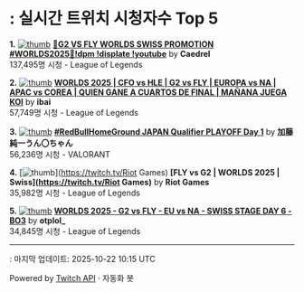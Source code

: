 # : 실시간 트위치 시청자수 Top 5

**1.** [![thumb](https://static-cdn.jtvnw.net/previews-ttv/live_user_caedrel-320x180.jpg)](https://twitch.tv/Caedrel)
**[🔴G2 VS FLY WORLDS SWISS PROMOTION #WORLDS2025🔴!dpm !displate !youtube](https://twitch.tv/Caedrel)** by **Caedrel**<br>137,495명 시청  - League of Legends

**2.** [![thumb](https://static-cdn.jtvnw.net/previews-ttv/live_user_ibai-320x180.jpg)](https://twitch.tv/ibai)
**[WORLDS 2025 | CFO vs HLE | G2 vs FLY | EUROPA vs NA | APAC vs COREA | QUIEN GANE A CUARTOS DE FINAL | MAÑANA JUEGA KOI](https://twitch.tv/ibai)** by **ibai**<br>57,749명 시청  - League of Legends

**3.** [![thumb](https://static-cdn.jtvnw.net/previews-ttv/live_user_kato_junichi0817-320x180.jpg)](https://twitch.tv/加藤純一うん〇ちゃん)
**[#RedBullHomeGround JAPAN Qualifier PLAYOFF Day 1](https://twitch.tv/加藤純一うん〇ちゃん)** by **加藤純一うん〇ちゃん**<br>56,236명 시청  - VALORANT

**4.** [![thumb](https://static-cdn.jtvnw.net/previews-ttv/live_user_riotgames-320x180.jpg)](https://twitch.tv/Riot Games)
**[FLY vs G2 | WORLDS 2025 | Swiss](https://twitch.tv/Riot Games)** by **Riot Games**<br>35,982명 시청  - League of Legends

**5.** [![thumb](https://static-cdn.jtvnw.net/previews-ttv/live_user_otplol_-320x180.jpg)](https://twitch.tv/otplol_)
**[WORLDS 2025 - G2 vs FLY - EU vs NA - SWISS STAGE DAY 6 - BO3](https://twitch.tv/otplol_)** by **otplol_**<br>34,845명 시청  - League of Legends


---
: 마지막 업데이트: 2025-10-22 10:15 UTC

Powered by [Twitch API](https://dev.twitch.tv/docs/api/reference) · 자동화 봇